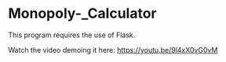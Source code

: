 # Monopoly-_Calculator

This program requires the use of Flask.

Watch the video demoing it here: https://youtu.be/9l4xX0vG0vM
